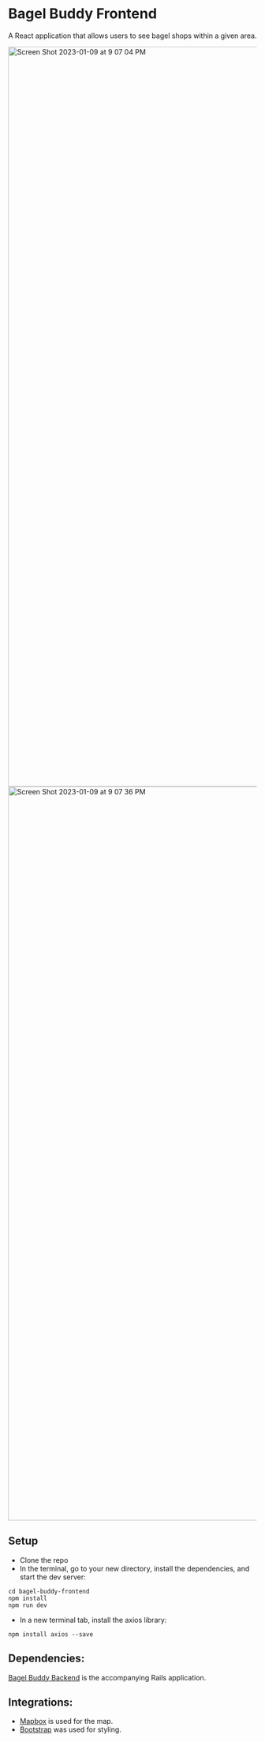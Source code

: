 # Bagel Buddy Frontend

A React application that allows users to see bagel shops within a given area. 

<img width="1499" alt="Screen Shot 2023-01-09 at 9 07 04 PM" src="https://user-images.githubusercontent.com/53487342/211445634-d4601c81-cec9-4a84-a404-0b3e262e6054.png">

<img width="1487" alt="Screen Shot 2023-01-09 at 9 07 36 PM" src="https://user-images.githubusercontent.com/53487342/211445679-1c6276cd-79d3-4435-a4e6-b144a462ba2c.png">

## Setup
- Clone the repo
- In the terminal, go to your new directory, install the dependencies, and start the dev server:
```
cd bagel-buddy-frontend
npm install
npm run dev
```
- In a new terminal tab, install the axios library:
```
npm install axios --save
```

## Dependencies:
 [Bagel Buddy Backend](https://github.com/afolta/bagel-buddy) is the accompanying Rails application. 

## Integrations:
- [Mapbox](https://docs.mapbox.com/help/tutorials/use-mapbox-gl-js-with-react) is used for the map.
- [Bootstrap](https://create-react-app.dev/docs/adding-bootstrap) was used for styling. 
